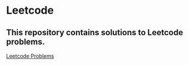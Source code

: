 # Leetcode
## This repository contains solutions to Leetcode problems.
[Leetcode Problems]( https://leetcode.com/problemset/)

